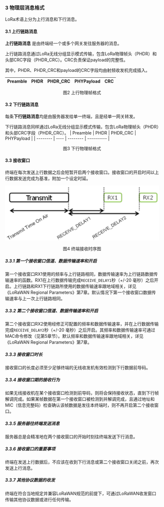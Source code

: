### 3 物理层消息格式
LoRa术语上分为上行消息和下行消息。
#### 3.1 上行链路消息
**上行链路消息** 是由终端经一个或多个网关发往服务器的消息。

上行链路消息通过LoRa无线分组显示模式传输，包含LoRa物理帧头（PHDR）和头部CRC字段（PHDR_CRC）。CRC负责保证payload的完整性。

其中，PHDR、PHDR_CRC和payload的CRC字段均由射频收发机完成插入。

| Preamble | PHDR | PHDR_CRC | PHYPayload | CRC |
| -------- | ---- | -------- | ---------- | --- |
<center>图2 上行物理帧格式</center>

#### 3.2 下行链路消息
每条**下行链路消息**均是由服务器发给单一终端，且是经单一网关转发。

下行链路消息同样通过LoRa无线分组显示模式传输，包含LoRa物理帧头（PHDR）和头部CRC字段（PHDR_CRC）。
| Preamble | PHDR | PHDR_CRC | PHYPayload |
| -------- | ---- | -------- | ---------- |
<center>图3 下行物理帧格式</center>

#### 3.3 接收窗口
终端在每次发送上行数据之后会短暂开启两个接收窗口。接收窗口的开启时间以上行数据发送完成为基准，附加一个设定时延。

![end-device receive receive slot timing](https://raw.githubusercontent.com/qigeloveit/LoRaWAN_Specification_Learning/master/image/end-device_receive_slot_timing.png)
<center>图4 终端接收时序图</center>

##### 3.3.1 第一个接收窗口信道、数据传输速率和开启
第一个接收窗口RX1使用的频率与上行链路相同，数据传输速率为上行链路数据传输速率的函数。RX1在上行数据传输完成`RECEIVE_DELAY1`秒（+/-20 毫秒）之后开启。上行链路和RX1下行链路所使用的数据传输速率跟地域相关，详见《LoRaWAN Regional Parameters》第7章。默认情况下第一个接收窗口数据传输速率与上一次上行链路相同。

##### 3.3.2 第二个接收窗口信道、数据传输速率和开启
第二个接收窗口RX2使用经修正可配置的频率和数据传输速率，并在上行数据传输完成`RECEIVE_DELAY2`秒（+/-20 毫秒）之后开启。其频率和数据传输速率可通过MAC命令修改（见第5章节）。默认频率和数据传输速率跟地域相关，详见《LoRaWAN Regional Parameters》第7章。

##### 3.3.3 接收窗口时长
接收窗口的长度必须至少足够终端的无线收发机有效检测到下行数据前导码。

##### 3.3.4 接收窗口期的接收行为
如果无线接收机在某个接收窗口检测到前导码，则将会保持接收状态，直到下行帧解调完成。如果某帧数据在第一个接收窗口被检测到并解调完成，且通过地址和MIC（信息完整码）检查确认该帧数据是发往本终端时，则不再开启第二个接收窗口。

##### 3.3.5 服务器往终端发送消息
服务器总是会精准地在两个接收窗口的开始时刻往终端发送下行消息。

##### 3.3.6 接收窗口的重要事项
终端在发送上行数据后，不应该在收到下行消息或第二个接收窗口关闭之前，再次发送上行消息。

##### 3.3.7 其他协议数据的收发
终端在符合当地规定并兼容LoRaWAN规范的前提下，可通过LoRaWAN收发窗口传输其他协议数据或进行任何传输。
